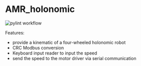 # AMR_holonomic
![pylint workflow](https://github.com/simbolonmartin/AMR_holonomic/actions/workflows/pylint.yml/badge.svg)

Features:
  - provide a kinematic of a four-wheeled holonomic robot
  - CRC Modbus conversion
  - Keyboard input reader to input the speed
  - send the speed to the motor driver via serial communication
